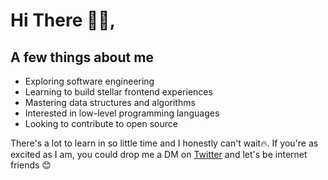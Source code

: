 # Hi There 👋🏾,

## A few things about me

- Exploring software engineering
- Learning to build stellar frontend experiences
- Mastering data structures and algorithms
- Interested in low-level programming languages
- Looking to contribute to open source

There's a lot to learn in so little time and I honestly can't wait🔥. If you're as excited as I am, you could drop me a DM on [Twitter](https://twitter.com/vick_OnRails) and let's be internet friends 😊
